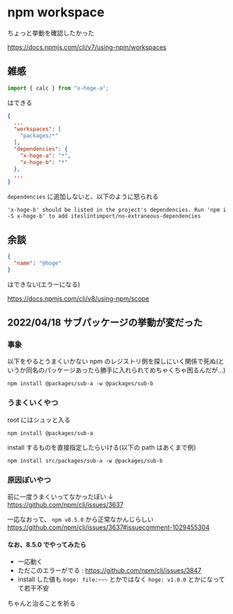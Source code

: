 # npm workspace

ちょっと挙動を確認したかった

https://docs.npmjs.com/cli/v7/using-npm/workspaces

## 雑感

```ts
import { calc } from "x-hoge-a";
```

はできる

```json
{
  ...
  "workspaces": [
    "packages/*"
  ],
  "dependencies": {
    "x-hoge-a": "*",
    "x-hoge-b": "*"
  },
  ...
}
```

`dependencies` に追加しないと、以下のように怒られる

```
'x-hoge-b' should be listed in the project's dependencies. Run 'npm i -S x-hoge-b' to add iteslintimport/no-extraneous-dependencies
```

## 余談

```json
{
  "name": "@hoge"
}
```

はできない(エラーになる)

https://docs.npmjs.com/cli/v8/using-npm/scope

## 2022/04/18 サブパッケージの挙動が変だった

### 事象

以下をやるとうまくいかない
npm のレジストリ側を探しにいく関係で死ぬ(というか同名のパッケージあったら勝手に入れられてめちゃくちゃ困るんだが…)

```
npm install @packages/sub-a -w @packages/sub-b
```

### うまくいくやつ

root にはシュッと入る

```
npm install @packages/sub-a
```

install するものを直接指定したらいける(以下の path はあくまで例)

```
npm install src/packages/sub-a -w @packages/sub-b
```

### 原因ぽいやつ

前に一度うまくいってなかったぽい ↓
https://github.com/npm/cli/issues/3637

一応なおって、 `npm v8.5.0` から正常なかんじらしい
https://github.com/npm/cli/issues/3637#issuecomment-1029455304

#### なお、8.5.0 でやってみたら

- 一応動く
- ただこのエラーがでる : https://github.com/npm/cli/issues/3847
- install した値も `hoge: file:~~~` とかではなく `hoge: v1.0.0` とかになってて若干不安

ちゃんと治ることを祈る
